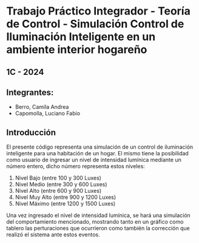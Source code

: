 # Trabajo Práctico Integrador - Teoría de Control - Simulación Control de Iluminación Inteligente en un ambiente interior hogareño
## 1C - 2024

## Integrantes:
- Berro, Camila Andrea
- Capomolla, Luciano Fabio

## Introducción
El presente código representa una simulación de un control de iluminación inteligente para una habitación de un hogar.
El mismo tiene la posibilidad como usuario de ingresar un nivel de intensidad lumínica mediante un número entero, dicho número representa estos niveles:

1. Nivel Bajo (entre 100 y 300 Luxes)
2. Nivel Medio (entre 300 y 600 Luxes)
3. Nivel Alto (entre 600 y 900 Luxes)
4. Nivel Muy Alto (entre 900 y 1200 Luxes)
5. Nivel Máximo (entre 1200 y 1500 Luxes)

Una vez ingresado el nivel de intensidad lumínica, se hará una simulación del comportamiento mencionado, mostrando tanto en un gráfico como tablero las perturaciones que ocurrieron como también la corrección que realizó el sistema ante estos eventos.